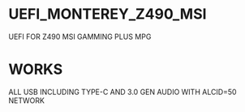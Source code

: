 # UEFI_MONTEREY_Z490_MSI

UEFI FOR Z490 MSI GAMMING PLUS MPG 

# WORKS
ALL USB INCLUDING TYPE-C AND 3.0 GEN
AUDIO WITH ALCID=50
NETWORK

